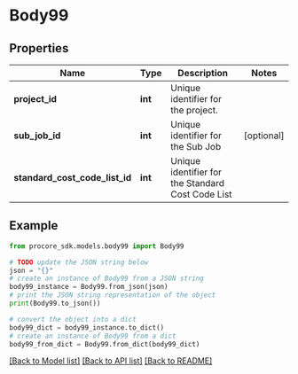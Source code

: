 # Body99


## Properties

Name | Type | Description | Notes
------------ | ------------- | ------------- | -------------
**project_id** | **int** | Unique identifier for the project. | 
**sub_job_id** | **int** | Unique identifier for the Sub Job | [optional] 
**standard_cost_code_list_id** | **int** | Unique identifier for the Standard Cost Code List | 

## Example

```python
from procore_sdk.models.body99 import Body99

# TODO update the JSON string below
json = "{}"
# create an instance of Body99 from a JSON string
body99_instance = Body99.from_json(json)
# print the JSON string representation of the object
print(Body99.to_json())

# convert the object into a dict
body99_dict = body99_instance.to_dict()
# create an instance of Body99 from a dict
body99_from_dict = Body99.from_dict(body99_dict)
```
[[Back to Model list]](../README.md#documentation-for-models) [[Back to API list]](../README.md#documentation-for-api-endpoints) [[Back to README]](../README.md)


